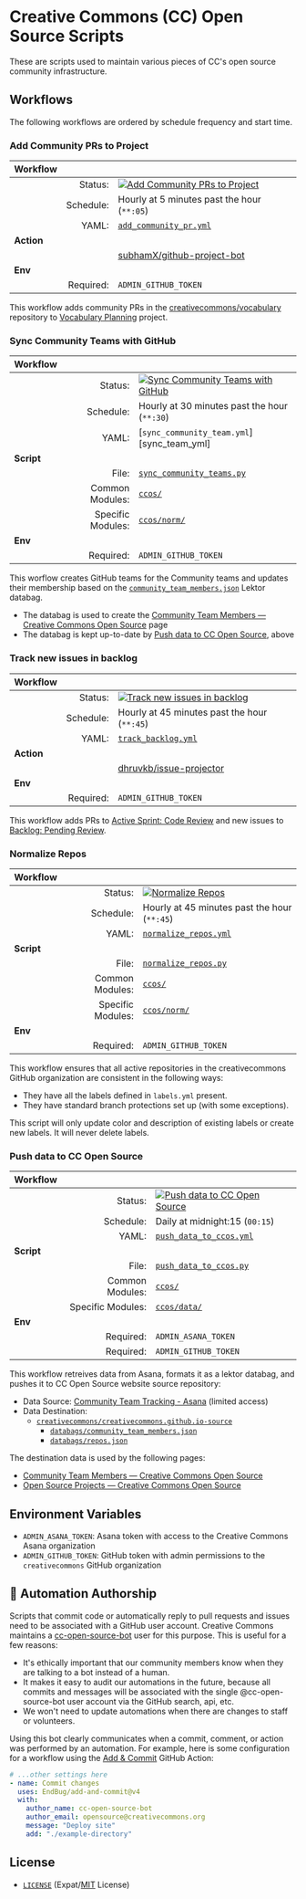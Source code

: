 # Creative Commons (CC) Open Source Scripts

These are scripts used to maintain various pieces of CC's open source community
infrastructure.


## Workflows

The following workflows are ordered by schedule frequency and start time.


### Add Community PRs to Project

| **Workflow** | | |
| -- | --: | --- |
| | Status: | [![Add Community PRs to Project][prs_badge]][prs_link] |
| | Schedule: | Hourly at 5 minutes past the hour (`**:05`) |
| | YAML: | [`add_community_pr.yml`][community_pr_yml] |
| **Action** | | |
| | | [subhamX/github-project-bot][proj_bot] |
| **Env** | | |
| | Required: | `ADMIN_GITHUB_TOKEN` |

This workflow adds community PRs in the
[creativecommons/vocabulary][vocab_repo] repository to [Vocabulary
Planning][vocab_plan] project.

[prs_badge]: https://github.com/creativecommons/ccos-scripts/actions/workflows/add_community_pr.yml/badge.svg
[prs_link]: https://github.com/creativecommons/ccos-scripts/actions/workflows/add_community_pr.yml
[community_pr_yml]: .github/workflows/add_community_pr.yml
[proj_bot]: https://github.com/subhamX/github-project-bot
[vocab_repo]: https://github.com/creativecommons/vocabulary
[vocab_plan]: https://github.com/orgs/creativecommons/projects/13


### Sync Community Teams with GitHub

| **Workflow** | | |
| -- | --: | --- |
| | Status: | [![Sync Community Teams with GitHub][team_badge]][team_link] |
| | Schedule: | Hourly at 30 minutes past the hour (`**:30`) |
| | YAML: | [`sync_community_team.yml`][sync_team_yml]  |
| **Script** | | |
| | File: | [`sync_community_teams.py`][team_file] |
| | Common Modules: | [`ccos/`](ccos/) |
| | Specific Modules: | [`ccos/norm/`](ccos/norm/) |
| **Env** | | |
| | Required: | `ADMIN_GITHUB_TOKEN` |

This worflow creates GitHub teams for the Community teams and updates their membership based on the [`community_team_members.json`][databag] Lektor databag.
 - The databag is used to create the [Community Team Members — Creative
   Commons Open Source][ctlistpage] page
 - The databag is kept up-to-date by [Push data to CC Open
   Source](#push-data-to-cc-open-source), above

[team_badge]: https://github.com/creativecommons/ccos-scripts/actions/workflows/sync_community_team.yml/badge.svg
[team_link]: https://github.com/creativecommons/ccos-scripts/actions/workflows/sync_community_team.yml
[team_file]: sync_community_teams.py
[databag]: https://github.com/creativecommons/creativecommons.github.io-source/blob/master/databags/community_team_members.json
[ctlistpage]: https://opensource.creativecommons.org/community/community-team/members/


### Track new issues in backlog

| **Workflow** | | |
| -- | --: | --- |
| | Status: | [![Track new issues in backlog][backlog_badge]][backlog_link] |
| | Schedule: | Hourly at 45 minutes past the hour (`**:45`) |
| | YAML: | [`track_backlog.yml`][track_backlog] |
| **Action** | | |
| | | [dhruvkb/issue-projector][issue_bot] |
| **Env** | | |
| | Required: | `ADMIN_GITHUB_TOKEN` |

This workflow adds PRs to [Active Sprint: Code Review][active_sprint] and new issues to [Backlog: Pending Review][backlog_pending].

[backlog_badge]: https://github.com/creativecommons/ccos-scripts/actions/workflows/track_backlog.yml/badge.svg
[backlog_link]: https://github.com/creativecommons/ccos-scripts/actions/workflows/track_backlog.yml
[track_backlog]: .github/workflows/track_backlog.yml
[issue_bot]: https://github.com/dhruvkb/issue-projector
[active_sprint]: https://github.com/orgs/creativecommons/projects/7
[backlog_pending]: https://github.com/orgs/creativecommons/projects/10


###  Normalize Repos

| **Workflow** | | |
| -- | --: | --- |
| | Status: | [![Normalize Repos][norm_badge]][norm_link] |
| | Schedule: | Hourly at 45 minutes past the hour (`**:45`) |
| | YAML: | [`normalize_repos.yml`][norm_pr_yml] |
| **Script** | | |
| | File: | [`normalize_repos.py`][norm_file] |
| | Common Modules: | [`ccos/`](ccos/) |
| | Specific Modules: | [`ccos/norm/`](ccos/norm/) |
| **Env** | | |
| | Required: | `ADMIN_GITHUB_TOKEN` |

This workflow ensures that all active repositories in the creativecommons
GitHub organization are consistent in the following ways:
- They have all the labels defined in `labels.yml` present.
- They have standard branch protections set up (with some exceptions).

This script will only update color and description of existing labels or create
new labels. It will never delete labels.

[norm_badge]: https://github.com/creativecommons/ccos-scripts/actions/workflows/normalize_repos.yml/badge.svg
[norm_link]: https://github.com/creativecommons/ccos-scripts/actions/workflows/normalize_repos.yml
[norm_pr_yml]: .github/workflows/normalize_repos.yml
[norm_file]: normalize_repos.py


### Push data to CC Open Source

| **Workflow** | | |
| -- | --: | --- |
| | Status: | [![Push data to CC Open Source][data_badge]][data_link] |
| | Schedule: | Daily at midnight:15 (`00:15`) |
| | YAML: | [`push_data_to_ccos.yml`][push_ccos_yml] |
| **Script** | | |
| | File: | [`push_data_to_ccos.py`][data_file] |
| | Common Modules: | [`ccos/`](ccos/) |
| | Specific Modules: | [`ccos/data/`](ccos/data/) |
| **Env** | | |
| | Required: | `ADMIN_ASANA_TOKEN` |
| | Required: | `ADMIN_GITHUB_TOKEN` |

This workflow retreives data from Asana, formats it as a lektor databag, and
pushes it to CC Open Source website source repository:
- Data Source: [Community Team Tracking - Asana][asana] (limited access)
- Data Destination:
  - [`creativecommons/creativecommons.github.io-source`][ccos_source]
    - [`databags/community_team_members.json`][db_community]
    - [`databags/repos.json`][db_repos]

The destination data is used by the following pages:
- [Community Team Members — Creative Commons Open Source][ctlistpage]
- [Open Source Projects — Creative Commons Open Source][osproj]

[data_badge]: https://github.com/creativecommons/ccos-scripts/actions/workflows/push_data_to_ccos.yml/badge.svg
[data_link]: https://github.com/creativecommons/ccos-scripts/actions/workflows/push_data_to_ccos.yml
[push_ccos_yml]: .github/workflows/push_data_to_ccos.yml
[data_file]: push_data_to_ccos.py
[ctlistpage]: https://opensource.creativecommons.org/community/community-team/members/
[osproj]: https://opensource.creativecommons.org/contributing-code/projects/
[asana]: https://app.asana.com/0/1172465506923657/list
[ccos_source]: https://github.com/creativecommons/creativecommons.github.io-source
[db_community]: https://github.com/creativecommons/creativecommons.github.io-source/blob/main/databags/community_team_members.json
[db_repos]: https://github.com/creativecommons/creativecommons.github.io-source/blob/main/databags/repos.json


## Environment Variables

- `ADMIN_ASANA_TOKEN`: Asana token with access to the Creative Commons Asana
  organization
- `ADMIN_GITHUB_TOKEN`: GitHub token with admin permissions to the
  `creativecommons` GitHub organization


## :robot: Automation Authorship

Scripts that commit code or automatically reply to pull requests and issues
need to be associated with a GitHub user account. Creative Commons maintains a
[cc-open-source-bot](https://github.com/cc-open-source-bot) user for this
purpose. This is useful for a few reasons:

- It's ethically important that our community members know when they are
  talking to a bot instead of a human.
- It makes it easy to audit our automations in the future, because all commits
  and messages will be associated with the single @cc-open-source-bot user
account via the GitHub search, api, etc.
- We won't need to  update automations when there are changes to staff or
  volunteers.

Using this bot clearly communicates when a commit, comment, or action was
performed by an automation. For example, here is some configuration for a
workflow using the [Add & Commit](https://github.com/EndBug/add-and-commit)
GitHub Action:

```yml
# ...other settings here
- name: Commit changes
  uses: EndBug/add-and-commit@v4
  with:
    author_name: cc-open-source-bot
    author_email: opensource@creativecommons.org
    message: "Deploy site"
    add: "./example-directory"
```


## License

- [`LICENSE`](LICENSE) (Expat/[MIT][mit] License)

[mit]: http://www.opensource.org/licenses/MIT "The MIT License | Open Source Initiative"
